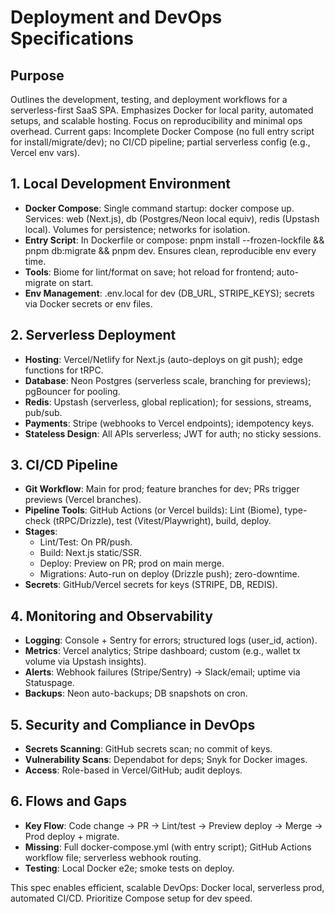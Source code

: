# Deployment and DevOps Specifications

## Purpose
Outlines the development, testing, and deployment workflows for a serverless-first SaaS SPA. Emphasizes Docker for local parity, automated setups, and scalable hosting. Focus on reproducibility and minimal ops overhead. Current gaps: Incomplete Docker Compose (no full entry script for install/migrate/dev); no CI/CD pipeline; partial serverless config (e.g., Vercel env vars).

## 1. Local Development Environment
- **Docker Compose**: Single command startup: docker compose up. Services: web (Next.js), db (Postgres/Neon local equiv), redis (Upstash local). Volumes for persistence; networks for isolation.
- **Entry Script**: In Dockerfile or compose: pnpm install --frozen-lockfile && pnpm db:migrate && pnpm dev. Ensures clean, reproducible env every time.
- **Tools**: Biome for lint/format on save; hot reload for frontend; auto-migrate on start.
- **Env Management**: .env.local for dev (DB_URL, STRIPE_KEYS); secrets via Docker secrets or env files.

## 2. Serverless Deployment
- **Hosting**: Vercel/Netlify for Next.js (auto-deploys on git push); edge functions for tRPC.
- **Database**: Neon Postgres (serverless scale, branching for previews); pgBouncer for pooling.
- **Redis**: Upstash (serverless, global replication); for sessions, streams, pub/sub.
- **Payments**: Stripe (webhooks to Vercel endpoints); idempotency keys.
- **Stateless Design**: All APIs serverless; JWT for auth; no sticky sessions.

## 3. CI/CD Pipeline
- **Git Workflow**: Main for prod; feature branches for dev; PRs trigger previews (Vercel branches).
- **Pipeline Tools**: GitHub Actions (or Vercel builds): Lint (Biome), type-check (tRPC/Drizzle), test (Vitest/Playwright), build, deploy.
- **Stages**: 
  - Lint/Test: On PR/push.
  - Build: Next.js static/SSR.
  - Deploy: Preview on PR; prod on main merge.
  - Migrations: Auto-run on deploy (Drizzle push); zero-downtime.
- **Secrets**: GitHub/Vercel secrets for keys (STRIPE, DB, REDIS).

## 4. Monitoring and Observability
- **Logging**: Console + Sentry for errors; structured logs (user_id, action).
- **Metrics**: Vercel analytics; Stripe dashboard; custom (e.g., wallet tx volume via Upstash insights).
- **Alerts**: Webhook failures (Stripe/Sentry) → Slack/email; uptime via Statuspage.
- **Backups**: Neon auto-backups; DB snapshots on cron.

## 5. Security and Compliance in DevOps
- **Secrets Scanning**: GitHub secrets scan; no commit of keys.
- **Vulnerability Scans**: Dependabot for deps; Snyk for Docker images.
- **Access**: Role-based in Vercel/GitHub; audit deploys.

## 6. Flows and Gaps
- **Key Flow**: Code change → PR → Lint/test → Preview deploy → Merge → Prod deploy + migrate.
- **Missing**: Full docker-compose.yml (with entry script); GitHub Actions workflow file; serverless webhook routing.
- **Testing**: Local Docker e2e; smoke tests on deploy.

This spec enables efficient, scalable DevOps: Docker local, serverless prod, automated CI/CD. Prioritize Compose setup for dev speed.